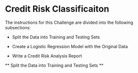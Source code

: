 # Credit Risk Classificaiton

The instructions for this Challenge are divided into the following subsections:

- Split the Data into Training and Testing Sets

- Create a Logistic Regression Model with the Original Data

- Write a Credit Risk Analysis Report

** Split the Data into Training and Testing Sets **


